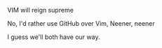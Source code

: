 
VIM will reign supreme

No, I'd rather use GitHub over Vim, Neener, neener

I guess we'll both have our way.
